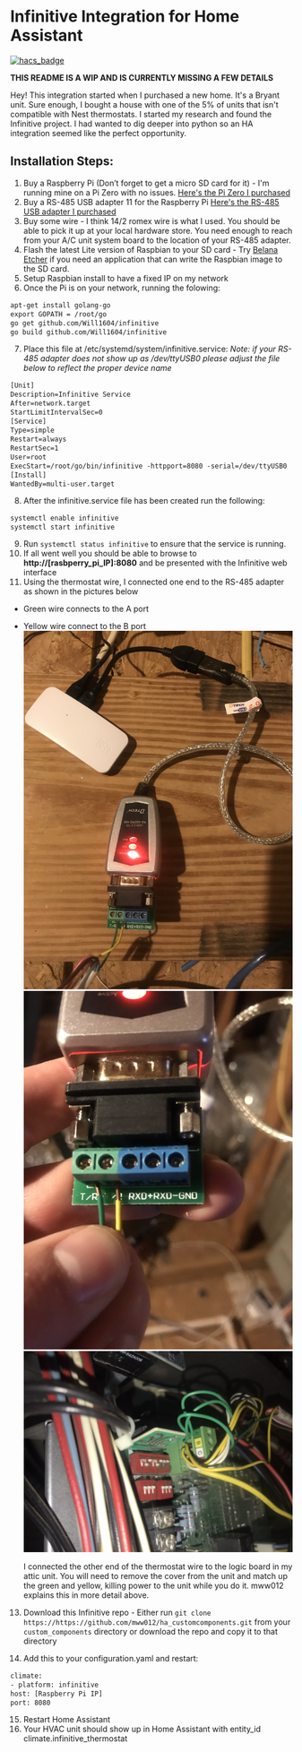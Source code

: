 # Infinitive Integration for Home Assistant

[![hacs_badge](https://img.shields.io/badge/HACS-Custom-orange.svg)](https://github.com/custom-components/hacs)

**THIS README IS A WIP AND IS CURRENTLY MISSING A FEW DETAILS**

Hey!  This integration started when I purchased a new home. It's a Bryant unit.  Sure enough, I bought a house with one of the 5% of units that isn't compatible with Nest thermostats.  I started my research and found the Infinitive project.  I had wanted to dig deeper into python so an HA integration seemed like the perfect opportunity.

## Installation Steps:

 1. Buy a Raspberry Pi (Don’t forget to get a micro SD card for it) - I'm running mine on a Pi Zero with no issues.
[Here's the Pi Zero I purchased](https://www.amazon.com/gp/product/B072N3X39J/)
2. Buy a RS-485 USB adapter 11 for the Raspberry Pi
[Here's the RS-485 USB adapter I purchased](https://www.amazon.com/gp/product/B076WVFXN8/)
3. Buy some wire - I think 14/2 romex wire is what I used.  You should be able to pick it up at your local hardware store.  You need enough to reach from your A/C unit system board to the location of your RS-485 adapter.
4. Flash the latest Lite version of Raspbian to your SD card - Try [Belana Etcher](https://www.balena.io/etcher/) if you need an application that can write the Raspbian image to the SD card.
5. Setup Raspbian install to have a fixed IP on my network
6. Once the Pi is on your network, running the folowing:
```apt-get install git
apt-get install golang-go
export GOPATH = /root/go
go get github.com/Will1604/infinitive
go build github.com/Will1604/infinitive
```

7. Place this file at /etc/systemd/system/infinitive.service:
*Note:  if your RS-485 adapter does not show up as /dev/ttyUSB0 please adjust the file below to reflect the proper device name*

```
[Unit]
Description=Infinitive Service
After=network.target
StartLimitIntervalSec=0
[Service]
Type=simple
Restart=always
RestartSec=1
User=root
ExecStart=/root/go/bin/infinitive -httpport=8080 -serial=/dev/ttyUSB0
[Install]
WantedBy=multi-user.target
```
8. After the infinitive.service file has been created run the following:
```
systemctl enable infinitive
systemctl start infinitive
```
9. Run ```systemctl status infinitive``` to ensure that the service is running.
10. If all went well you should be able to browse to **http://[rasbperry_pi_IP]:8080** and be presented with the Infinitive web interface
11. Using the thermostat wire, I connected one end to the RS-485 adapter as shown in the pictures below
- Green wire connects to the A port
- Yellow wire connect to the B port
![Pi RS-485 adapter connection](https://raw.githubusercontent.com/mww012/mww012.github.io/master/32cd71b515e2ae1436048976d6f6e33c6790abd7.jpeg)![RS-485 adapter detail](https://raw.githubusercontent.com/mww012/mww012.github.io/master/708F50C1-0CBF-4CE7-87A8-468409863C49.jpeg)
![Carrier/Bryant system board](https://raw.githubusercontent.com/mww012/mww012.github.io/master/E11C5752-1FD6-4E68-A898-A77C1B9C6B9B.jpeg)

	I connected the other end of the thermostat wire to the logic board in my attic unit. You will need to remove the cover from the unit and match up the green and yellow, killing power to the unit while you do it. mww012 explains this in more detail above.

13. Download this Infinitive repo - Either run ```git clone https://https://github.com/mww012/ha_customcomponents.git``` from your ```custom_components``` directory or download the repo and copy it to that directory

14. Add this to your configuration.yaml and restart:
```
climate:
- platform: infinitive
host: [Raspberry Pi IP]
port: 8080
```
15. Restart Home Assistant
16. Your HVAC unit should show up in Home Assistant with entity_id climate.infinitive_thermostat



